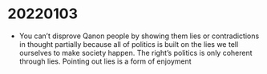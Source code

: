 # 20220103

-   You can&rsquo;t disprove Qanon people by showing them lies or contradictions in thought partially because all of politics is built on the lies we tell ourselves to make society happen. The right&rsquo;s politics is only coherent through lies. Pointing out lies is a form of enjoyment
